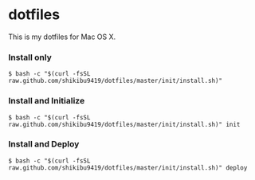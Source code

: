 # dotfiles
This is my dotfiles for Mac OS X.

### Install only
```
$ bash -c "$(curl -fsSL raw.github.com/shikibu9419/dotfiles/master/init/install.sh)"
```

### Install and Initialize
```
$ bash -c "$(curl -fsSL raw.github.com/shikibu9419/dotfiles/master/init/install.sh)" init
```

### Install and Deploy
```
$ bash -c "$(curl -fsSL raw.github.com/shikibu9419/dotfiles/master/init/install.sh)" deploy
```
